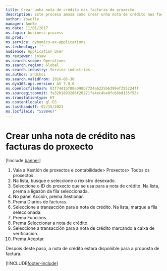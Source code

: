 ```yaml
---
title: Crear unha nota de crédito nas facturas do proxecto
description: Este proceso amosa como crear unha nota de crédito nas facturas do proxecto que se publicaron.
author: Yowelle
manager: AnnBe
ms.date: 11/01/2017
ms.topic: business-process
ms.prod: ''
ms.service: dynamics-ax-applications
ms.technology: ''
audience: Application User
ms.reviewer: josaw
ms.search.scope: Operations
ms.search.region: Global
ms.search.industry: Service industries
ms.author: andchoi
ms.search.validFrom: 2016-06-30
ms.dyn365.ops.version: AX 7.0.0
ms.openlocfilehash: 03f74d1bf08eb98b7724a6225b6399ef255224ff
ms.sourcegitcommit: fa32b1893286f20271fa4ec4be8fc68bd135f53c
ms.translationtype: HT
ms.contentlocale: gl-ES
ms.lasthandoff: 02/15/2021
ms.locfileid: "5288467"
---
```

# <a name="create-a-credit-note-on-project-invoices"></a>Crear unha nota de crédito nas facturas do proxecto

[!include [banner](../../includes/banner.md)]

1. Vaia a Xestión de proxectos e contabilidade> Proxectos> Todos os proxectos. 
2. Na lista, busque e seleccione o rexistro desexado. 
3. Seleccione o ID do proxecto que se usa para a nota de crédito. Na lista, prema a ligazón da fila seleccionada. 
4. No panel Acción, prema Xestionar. 
5. Prema Diarios de facturas. 
6. Seleccione a transacción para a nota de crédito. Na lista, marque a fila seleccionada. 
7. Prema Funcións. 
8. Prema Seleccionar a nota de crédito. 
9. Seleccione a transacción para a nota de crédito marcando a caixa de verificación.
10. Prema Aceptar. 

Despois deste paso, a nota de crédito estará dispoñible para a proposta de factura.


[!INCLUDE[footer-include](../../includes/footer-banner.md)]